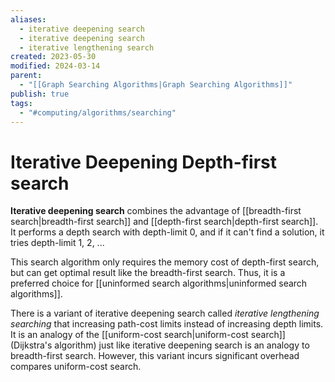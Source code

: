 ```yaml
---
aliases:
  - iterative deepening search
  - iterative deepening search
  - iterative lengthening search
created: 2023-05-30
modified: 2024-03-14
parent:
  - "[[Graph Searching Algorithms|Graph Searching Algorithms]]"
publish: true
tags:
  - "#computing/algorithms/searching"
---
```


# Iterative Deepening Depth-first search
**Iterative deepening search** combines the advantage of [[breadth-first search|breadth-first search]] and [[depth-first search|depth-first search]]. It performs a depth search with depth-limit 0, and if it can't find a solution, it tries depth-limit 1, 2, ...

This search algorithm only requires the memory cost of depth-first search, but can get optimal result like the breadth-first search. Thus, it is a preferred choice for [[uninformed search algorithms|uninformed search algorithms]].

There is a variant of iterative deepening search called *iterative lengthening searching* that increasing path-cost limits instead of increasing depth limits.
It is an analogy of the [[uniform-cost search|uniform-cost search]] (Dijkstra's algorithm) just like iterative deepening search is an analogy to breadth-first search.
However, this variant incurs significant overhead compares uniform-cost search.